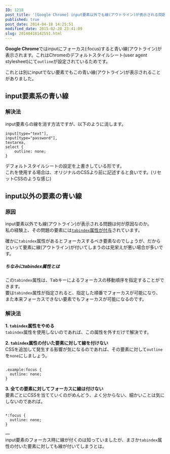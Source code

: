 ```yaml
---
ID: 1218
post_title: '[Google Chrome] input要素以外でも線(アウトライン)が表示される問題'
published: true
post_date: 2014-04-18 14:25:51
modified_date: 2015-02-28 23:41:09
slug: 20140418142551.html
---
```

<p><b>Google Chrome</b>ではinputにフォーカス(:focus)すると青い線(アウトライン)が表示されます。これはChromeのデフォルトスタイルシート(user agent stylesheet)にて<code>outline</code>が設定されているためです。</p>
<p>これとは別にinputでない要素でもこの青い線(アウトライン)が表示されることがありました。<br />
<!--more--></p>
<h2>input要素系の青い線</h2>
<h3>解決法</h3>
<p>input要素らの線を消す方法ですが、以下のように消します。</p>
<pre class="language-css"><code>input[type="text"], 
input[type="password"], 
textarea, 
select {
    outline: none;
}</code></pre>
<p>デフォルトスタイルシートの設定を上書きしている形です。<br />
これを使用する場合は、オリジナルのCSSより前に記述すると良いです。<span class="text-muted">(リセットCSSのような感じ)</span></p>
<h2>input以外の要素の青い線</h2>
<h3>原因</h3>
<p>input要素以外でも線(アウトライン)が表示される問題は何が原因なのか。<br />
私の経験上、その問題の要素には<u><code>tabindex</code>属性が付与</u>されています。</p>
<p>確かに<code>tabindex</code>属性があるとフォーカスするべき要素なのでしょうが、だからといって要素に線(アウトライン)が付いてしまうのは見栄えが悪い場合が多いです。</p>
<h5 class="h4">ちなみにtabindex属性とは</h6>
<p>この<code>tabindex</code>属性は、<kbd>Tabキー</kbd>によるフォーカスの移動順序を指定することができます。<br />
要は<code>tabindex</code>属性が指定されると、指定した順番でフォーカスが可能になり、また本来フォーカスできない要素でもフォーカスが可能になるのです。</p>
<h3>解決法</h3>
<p><strong>1. <code>tabindex</code>属性をやめる</strong><br />
<code>tabindex</code>属性を使用しないのであれば、この属性を外すだけで解決です。</p>
<p><strong>2. <code>tabindex</code>属性の付いた要素に対して線を付けない</strong><br />
CSSを追加して発生する影響が気になるのであれば、その要素に対して<code>outline</code>を<code>none</code>にしましょう。</p>
<pre class="language-css"><code>
.example:focus {
  outline: none;
}</code></pre>
<p><strong>3. 全ての要素に対してフォーカスに線は付けない</strong><br />
要素ごとにCSSを当てていくのがめんどう、よく分からない、細かいことは気にしないのであれば。</p>
<pre class="language-css"><code>
*:focus {
  outline: none;
}</code></pre>
<p>&#8212;<br />
input要素のフォーカス時に線が付くのは知っていましたが、まさか<code>tabindex</code>属性の付いた要素に対しても線が付いてしまうとは。</p>
